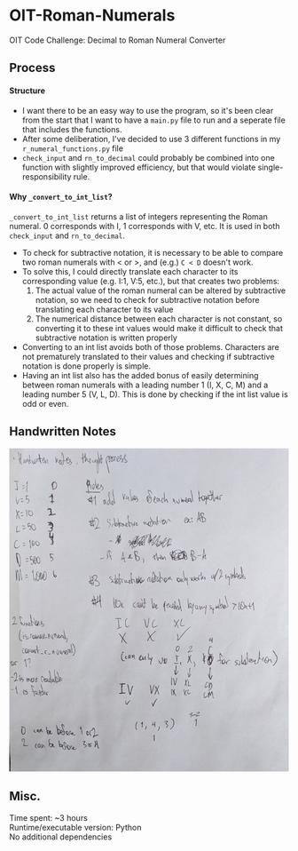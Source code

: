 # OIT-Roman-Numerals
OIT Code Challenge: Decimal to Roman Numeral Converter

## Process
#### Structure
* I want there to be an easy way to use the program, so it's been clear from the start that I want to have a `main.py` file to run and a seperate file that includes the functions.
* After some deliberation, I've decided to use 3 different functions in my `r_numeral_functions.py` file
* `check_input` and `rn_to_decimal` could probably be combined into one function with slightly improved efficiency, but that would violate single-responsibility rule.
#### Why `_convert_to_int_list`?
`_convert_to_int_list` returns a list of integers representing the Roman numeral. 0 corresponds with I, 1 corresponds with V, etc. It is used in both `check_input` and `rn_to_decimal`.
* To check for subtractive notation, it is necessary to be able to compare two roman numerals with < or >, and (e.g.) `C < D` doesn't work.
* To solve this, I could directly translate each character to its corresponding value (e.g. I:1, V:5, etc.), but that creates two problems:
    1. The actual value of the roman numeral can be altered by subtractive notation, so we need to check for subtractive notation before translating each character to its value
    2. The numerical distance between each character is not constant, so converting it to these int values would make it difficult to check that subtractive notation is written properly
* Converting to an int list avoids both of those problems. Characters are not prematurely translated to their values and checking if subtractive notation is done properly is simple.
* Having an int list also has the added bonus of easily determining between roman numerals with a leading number 1 (I, X, C, M) and a leading number 5 (V, L, D). This is done by checking if the int list value is odd or even.

## Handwritten Notes
![Handwritten notes](handwritten_notes.jpg)

## Misc.
Time spent: ~3 hours\
Runtime/executable version: Python\
No additional dependencies

